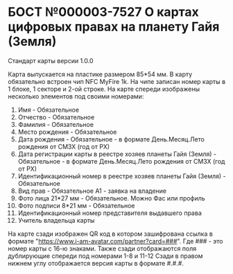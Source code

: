# БОСТ №000003-7527 О картах цифровых правах на планету Гайя (Земля)  

Стандарт карты версии 1.0.0

Карта выпускается на пластике размером 85*54 мм.
В карту обязательно встроен чип NFC MyFire 1k. На чипе записан номер карты в 1 блоке, 1 секторе и 2-ой строке.
На карте спереди изображены несколько элементов под своими номерами:
1. Имя - Обязательное
2. Отчество - Обязательное
3. Фамилия - Обязательное
4. Место рождения - Обязательное
5. Дата рождения  - Обязательное - в формате День.Месяц.Лето рождения от СМЗХ (год от РХ)
6. Дата регистрации карты в реестре хозяев планеты Гайя (Земля) - Обязательное - в формате День.Месяц.Лето рождения от СМЗХ (год от РХ)
7. Идентификационный номер в реестре хозяев планеты Гайя (Земля) - Обязательное
8. Вид прав - Обязательное
    А1 - заявка на владение
9. Фото лица 21*27 мм  - Обязательное. Можно Фас или профиль
10. Фото подписи  8*21 мм - Обязательное
11. Идентификационный номер представителя выдавшего права
12. Учитель владельца карты

На карте сзади изображен QR код в котором зашифрована ссылка в формате "https://www.i-am-avatar.com/partner?card=###". Где ### - это номер карты с 16-ю знаками.
Также сзади отображаются поля дублирующие спереди под номерами 1-8 и 11-12
Сзади в правом нижнем углу отображается версия карты в формате #.#.#.